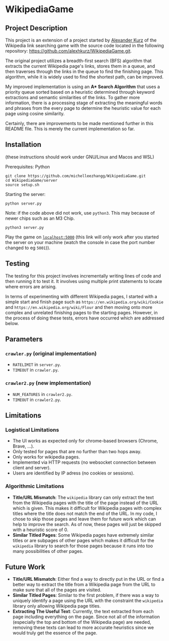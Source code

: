 # WikipediaGame

## Project Description
This project is an extension of a project started by [Alexander Kurz](https://github.com/alexhkurz) of the Wikipedia link searching game with the source code located in the following repository: https://github.com/alexhkurz/WikipediaGame.git.

The original project utilizes a breadth-first search (BFS) algorithm that extracts the current Wikipedia page's links, stores them in a queue, and then traverses through the links in the queue to find the finishing page. This algorithm, while it is widely used to find the shortest path, can be improved.

My improved implementation is using an **A\* Search Algorithm** that uses a priority queue sorted based on a heuristic determined through keyword extractions and semantic similarities of the links. To gather more information, there is a processing stage of extracting the meaningful words and phrases from the every page to determine the heuristic value for each page using cosine similarity.

Certainly, there are improvements to be made mentioned further in this README file. This is merely the current implementation so far.

## Installation

(these instructions should work under GNU/Linux and Macos and WSL)

Prerequisites: Python

```
git clone https://github.com/michelleezhangg/WikipediaGame.git
cd WikipediaGame/server
source setup.sh
```

Starting the server:

```
python server.py
```

Note: if the code above did not work, use `python3`. This may because of newer chips such as an M3 Chip.

```
python3 server.py
```

Play the game on [`localhost:5000`](http://127.0.0.1:5000/) (this link will only work after you started the server on your machine (watch the console in case the port number changed to eg `5001`)).

## Testing
The testing for this project involves incrementally writing lines of code and then running it to test it. It involves using multiple print statements to locate where errors are arising.

In terms of experimenting with different Wikipedia pages, I started with a simple start and finish page such as `https://en.wikipedia.org/wiki/Cookie` and `https://en.wikipedia.org/wiki/Flour` and then moving onto more complex and unrelated finishing pages to the starting pages. However, in the process of doing these tests, errors have occurred which are addressed below.

## Parameters

### `crawler.py` (original implementation)
- `RATELIMIT` in `server.py`.
- `TIMEOUT` in `crawler.py`.

### `crawler2.py` (new implementation)
- `NUM_FEATURES` in `crawler2.py`.
- `TIMEOUT` in `crawler2.py`.

## Limitations

### Logistical Limitations
- The UI works as expected only for chrome-based browsers (Chrome, Brave, ...).
- Only tested for pages that are no further than two hops away. 
- Only works for wikipedia pages.
- Implemented via HTTP requests (no websocket connection between client and server).
- Users are identified by IP adress (no cookies or sessions).

### Algorithmic Limitations
- **Title/URL Mismatch**: The `wikipedia` library can only extract the text from the Wikipedia pages with the title of the page instead of the URL which is given. This makes it difficult for Wikipedia pages with complex titles where the title does not match the end of the URL. In my code, I chose to skip those pages and leave them for future work which can help to improve the search. As of now, these pages will just be skipped with a heuristic score of 0.
- **Similar Titled Pages**: Some Wikipedia pages have extremely similar titles or are subpages of other pages which makes it difficult for the `wikipedia` library to search for those pages because it runs into too many possibilities of other pages.

## Future Work

- **Title/URL Mismatch**: Either find a way to directly put in the URL or find a better way to extract the title from a Wikipedia page from the URL to make sure that all of the pages are visited.
- **Similar Titled Pages**: Similar to the first problem, if there was a way to uniquely identify a page using the URL with the constraint the `wikipedia` library only allowing Wikipedia page titles.
- **Extracting The Useful Text**: Currently, the text extracted from each page including everything on the page. Since not all of the information (especially the top and bottom of the Wikipedia page) are needed, removing these texts can lead to more accurate heuristics since we would truly get the essence of the page.